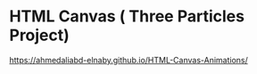 # HTML Canvas ( Three Particles Project)
https://ahmedaliabd-elnaby.github.io/HTML-Canvas-Animations/
